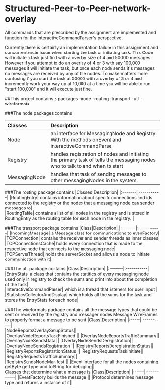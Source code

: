 # Structured-Peer-to-Peer-network-overlay
All commands that are prescribed by the assignment are implemented and function for the interactiveCommandParser's perspective.

Currently there is certainly an implementation failure in this assignment and concurrentencie issue when starting the task or initiating 
task. This Code will initiate a task just find with a overlay size of 4 and 50000 messages. However if you attempt to do an overlay of 4 or 3 with say 100,000
messages it will initiate the task, but once each node sends it's messages no messages are received by any of the nodes.
To make matters more confusing if you start the task at 50000 with a overlay of 3 or 4 and incremently work your way up at 10,000 at a time you will be able
to run "start 100,000" and it will execute just fine.   

##This project contains 5 packages
	-node
	-routing
	-transport
	-util
	-wireformats
	
###The node packages contains
	
|Classes|Description|
|:-------|:-----------|
|Node|an interface for MessagingNode and Registry. With the methods onEvent and interactiveCommandParse|
|Registry| handles registration of nodes and initiating the primary task of tells the messaging nodes who to talk to and when to start  |
|MessagingNode|handles that task of sending messages to other messagingNodes in the system. |
	
###The routing package contains 
|Classes|Description|
|:-------|:-----------|
|RoutingEntry| contains information about specifc connections and ids connected to the registry or the nodes that a messaging node can sender messages to|  
|RoutingTable| contains a list of all nodes in the registry and is stored in RoutingEntry as the routing table for each node in the registry.  |
	
###The transport package contains 
|Class|Description|
|:-------|:-----------| 
|IncomingMessage| a Message class for communications to evenFactory|  
|TCPConnection| contains the receiver and sender threads as inner classes|  
|TCPConnectionsCache| holds every connection that is made to the respective node that connects to the messaging node|  
|TCPServerThread| holds the serverSocket and allows a node to initiate communication with it|.  
	
###The util package contains 
|Class|Description|
|:-------|:-----------| 
|EntryStats| a class that contains the statitics of every messaging node used only in registry to check the sums and print info about the completion of the task|  
|InteractiveCommandParser| which is a thread that listeners for user input  |
|StatisticsCollectorAndDisplay| which holds all the sums for the task and stores the EntryStats for each node|  

###The wireformats package contains all the message types that could be sent or received by the registry and messager nodes 
Message WireFrames to properly format a message to be sent 
|Class|Description|
|:-----|:-----------|  
|NodeReportsOverlaySetupStatus||  
|OverlayNodeReportsTaskFinished || 
|OverlayNodeReportsTrafficSummary||  
|OverlayNodeSendsData ||
|OverlayNodeSendsDeregistration||  
|OverlayNodeSendsRegistration || 
|RegistryReportsDeregistrationStatus||  
|RegistryReportsRegistrationStatus  ||
|RegistryRequestsTaskInitiate||  
|RegistryRequestsTrafficSummary||  
|RegistrySendsNodeManifest  ||
|Event Interface for all the nodes containing getByte getType and toString for debuging||  	 
Classes that determine what a message is 
|Class|Description|
|:-----|:-----------| 
|EventFactory builds the message || 
|Protocol determines message type and returns a instance of it||   
	